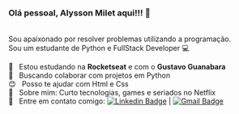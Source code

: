 ### Olá pessoal, Alysson Milet aqui!!!  👋

<br/>Sou apaixonado por resolver problemas utilizando a programação.
<br/>Sou um estudante de Python e FullStack Developer :computer:

 :rocket:  &nbsp; Estou estudando na **Rocketseat** e com o **Gustavo Guanabara**
 <br/> :purple_heart: &nbsp; Buscando colaborar com projetos em Python
 <br/> :blush: &nbsp; Posso te ajudar com Html e Css
 <br/> 💬  &nbsp; Sobre mim: Curto tecnologias, games e seriados no Netflix
 <br/> :email: &nbsp; Entre em contato comigo: [![Linkedin Badge](https://img.shields.io/badge/-AlyssonMilet-blue?style=flat-square&logo=Linkedin&logoColor=white&link=https://www.linkedin.com/in/alysson-milet/)](https://www.linkedin.com/in/alysson-milet/) 
| 
[![Gmail Badge](https://img.shields.io/badge/-alyssonmilet@yahoo.com.br-c14438?style=flat-square&logo=Yahoo&logoColor=white&link=mailto:alyssonmilet@yahoo.com.br)](mailto:alyssonmilet@yahoo.com.br)
